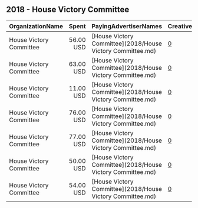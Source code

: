 ## 2018 - House Victory Committee 
|OrganizationName|Spent|PayingAdvertiserNames|CreativeUrls|Impressions|Genders|AgeBrackets|CountryCodes|BillingAddresses|CandidateBallotInformation|
|:---|---:|:---|:---|---:|:---|:---|:---|:---|:---|
|House Victory Committee|56.00 USD|[House Victory Committee](2018/House Victory Committee.md)|[0](https://www.snap.com/political-ads/asset/c0e2f90d1f467e7a7068ad55ee54c85defea5a87b07c5ceff628e8d81fb791b8?mediaType=mp4)|22,675||18+|united states|US||
|House Victory Committee|63.00 USD|[House Victory Committee](2018/House Victory Committee.md)|[0](https://www.snap.com/political-ads/asset/86fce9f6291cd9329465c9b677b714c19d26485cc0e2a167670e77e4674da55a?mediaType=mp4)|25,552||18+|united states|US||
|House Victory Committee|11.00 USD|[House Victory Committee](2018/House Victory Committee.md)|[0](https://www.snap.com/political-ads/asset/6eb77396315d7c6d1a115dd2ddbce2927f4ea6afd6efc6dd2fd884115258b6b6?mediaType=mp4)|5,307||18-30|united states|US||
|House Victory Committee|76.00 USD|[House Victory Committee](2018/House Victory Committee.md)|[0](https://www.snap.com/political-ads/asset/46256cc90c97f3345bbbeeb83aa469f2175aef1db7b265a0db5eaa3af3080728?mediaType=mp4)|29,823||18+|united states|US||
|House Victory Committee|77.00 USD|[House Victory Committee](2018/House Victory Committee.md)|[0](https://www.snap.com/political-ads/asset/c496e835d4265542c90cb6c96109b6ce89d0daf9eee5c82a7d86570cd240d01d?mediaType=mp4)|31,856||18+|united states|US||
|House Victory Committee|50.00 USD|[House Victory Committee](2018/House Victory Committee.md)|[0](https://www.snap.com/political-ads/asset/7619aa7401e25ada572c1ddf6db5f52cc5ad1c74dde2ddc30c859616f25bc4b7?mediaType=mp4)|20,573||18+|united states|US||
|House Victory Committee|54.00 USD|[House Victory Committee](2018/House Victory Committee.md)|[0](https://www.snap.com/political-ads/asset/8e5660db850b1d046bce88b2986e84f07d00e173f8912a4ee19d3cdf322ced50?mediaType=mp4)|23,185||18-30|united states|US||
